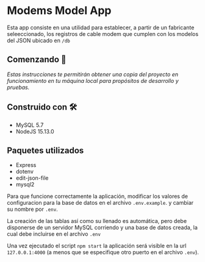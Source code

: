 # Modems Model App

Esta app consiste en una utilidad para establecer, a partir de un fabricante seleeccionado, los registros de cable modem que cumplen con los modelos del JSON ubicado en `/db`

## Comenzando 🚀

_Estas instrucciones te permitirán obtener una copia del proyecto en funcionamiento en tu máquina local para propósitos de desarrollo y pruebas._


## Construido con 🛠️

* MySQL 5.7
* NodeJS 15.13.0

## Paquetes utilizados

* Express
* dotenv
* edit-json-file
* mysql2

Para que funcione correctamente la aplicación, modificar los valores de configuracion para la base de datos en el archivo `.env.example`. y cambiar su nombre por `.env`.

La creación de las tablas así como su llenado es automática, pero debe disponerse de un servidor MySQL corriendo y una base de datos creada, la cual debe incluirse en el archivo `.env`

Una vez ejecutado el script `npm start` la aplicación será visible en la url `127.0.0.1:4000` (a menos que se especifique otro puerto en el archivo `.env`).